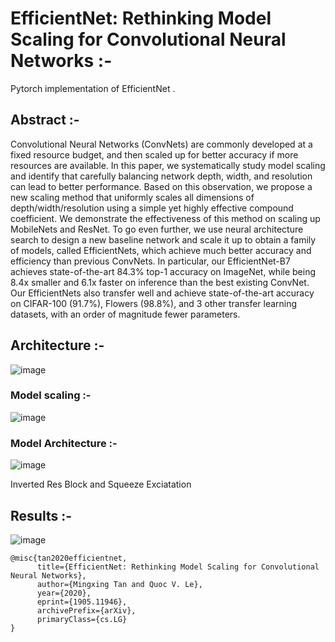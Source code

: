 # EfficientNet: Rethinking Model Scaling for Convolutional Neural Networks :- 

Pytorch implementation of EfficientNet . 

## Abstract :- 
Convolutional Neural Networks (ConvNets) are
commonly developed at a fixed resource budget,
and then scaled up for better accuracy if more
resources are available. In this paper, we systematically study model scaling and identify that
carefully balancing network depth, width, and resolution can lead to better performance. Based
on this observation, we propose a new scaling
method that uniformly scales all dimensions of
depth/width/resolution using a simple yet highly
effective compound coefficient. We demonstrate
the effectiveness of this method on scaling up
MobileNets and ResNet.
To go even further, we use neural architecture search to design a new baseline network
and scale it up to obtain a family of models,
called EfficientNets, which achieve much
better accuracy and efficiency than previous
ConvNets. In particular, our EfficientNet-B7
achieves state-of-the-art 84.3% top-1 accuracy
on ImageNet, while being 8.4x smaller and
6.1x faster on inference than the best existing
ConvNet. Our EfficientNets also transfer well and
achieve state-of-the-art accuracy on CIFAR-100
(91.7%), Flowers (98.8%), and 3 other transfer
learning datasets, with an order of magnitude
fewer parameters.

## Architecture :- 
![image](https://user-images.githubusercontent.com/76057253/134614874-1009b60e-d414-42a5-8934-f05ffe4147e6.png)

### Model scaling :- 
![image](https://user-images.githubusercontent.com/76057253/134614897-225f363a-488f-4768-a638-a231dc1877fa.png)

### Model Architecture :- 
![image](https://user-images.githubusercontent.com/76057253/134616992-3b512de7-be11-46a4-b745-abdde65c09fb.png)


Inverted Res Block and Squeeze Exciatation 



## Results :- 
![image](https://user-images.githubusercontent.com/76057253/134616964-f308aff0-9177-456e-bd9e-72bc31e62ee3.png)

```
@misc{tan2020efficientnet,
      title={EfficientNet: Rethinking Model Scaling for Convolutional Neural Networks}, 
      author={Mingxing Tan and Quoc V. Le},
      year={2020},
      eprint={1905.11946},
      archivePrefix={arXiv},
      primaryClass={cs.LG}
}
```
